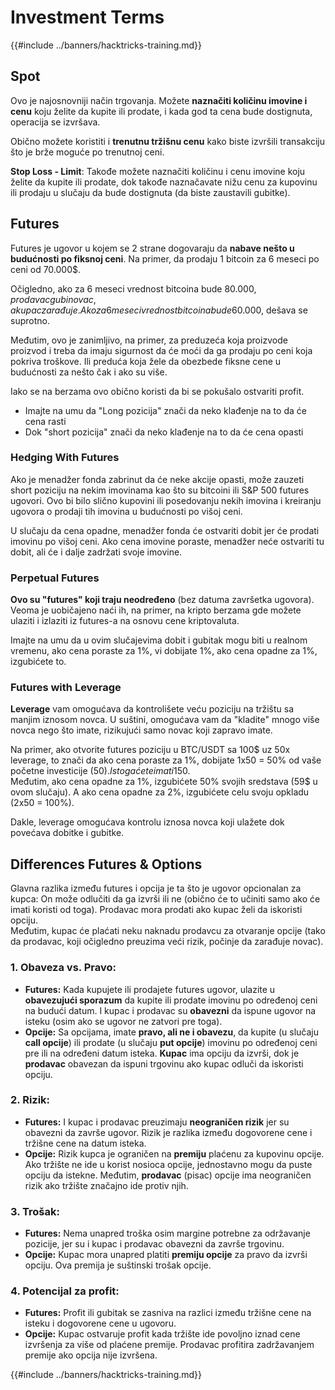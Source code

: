 # Investment Terms

{{#include ../banners/hacktricks-training.md}}

## Spot

Ovo je najosnovniji način trgovanja. Možete **naznačiti količinu imovine i cenu** koju želite da kupite ili prodate, i kada god ta cena bude dostignuta, operacija se izvršava.

Obično možete koristiti i **trenutnu tržišnu cenu** kako biste izvršili transakciju što je brže moguće po trenutnoj ceni.

**Stop Loss - Limit**: Takođe možete naznačiti količinu i cenu imovine koju želite da kupite ili prodate, dok takođe naznačavate nižu cenu za kupovinu ili prodaju u slučaju da bude dostignuta (da biste zaustavili gubitke).

## Futures

Futures je ugovor u kojem se 2 strane dogovaraju da **nabave nešto u budućnosti po fiksnoj ceni**. Na primer, da prodaju 1 bitcoin za 6 meseci po ceni od 70.000$.

Očigledno, ako za 6 meseci vrednost bitcoina bude 80.000$, prodavac gubi novac, a kupac zarađuje. Ako za 6 meseci vrednost bitcoina bude 60.000$, dešava se suprotno.

Međutim, ovo je zanimljivo, na primer, za preduzeća koja proizvode proizvod i treba da imaju sigurnost da će moći da ga prodaju po ceni koja pokriva troškove. Ili preduća koja žele da obezbede fiksne cene u budućnosti za nešto čak i ako su više.

Iako se na berzama ovo obično koristi da bi se pokušalo ostvariti profit.

* Imajte na umu da "Long pozicija" znači da neko klađenje na to da će cena rasti
* Dok "short pozicija" znači da neko klađenje na to da će cena opasti

### Hedging With Futures <a href="#mntl-sc-block_7-0" id="mntl-sc-block_7-0"></a>

Ako je menadžer fonda zabrinut da će neke akcije opasti, može zauzeti short poziciju na nekim imovinama kao što su bitcoini ili S&P 500 futures ugovori. Ovo bi bilo slično kupovini ili posedovanju nekih imovina i kreiranju ugovora o prodaji tih imovina u budućnosti po višoj ceni.

U slučaju da cena opadne, menadžer fonda će ostvariti dobit jer će prodati imovinu po višoj ceni. Ako cena imovine poraste, menadžer neće ostvariti tu dobit, ali će i dalje zadržati svoje imovine.

### Perpetual Futures

**Ovo su "futures" koji traju neodređeno** (bez datuma završetka ugovora). Veoma je uobičajeno naći ih, na primer, na kripto berzama gde možete ulaziti i izlaziti iz futures-a na osnovu cene kriptovaluta.

Imajte na umu da u ovim slučajevima dobit i gubitak mogu biti u realnom vremenu, ako cena poraste za 1%, vi dobijate 1%, ako cena opadne za 1%, izgubićete to.

### Futures with Leverage

**Leverage** vam omogućava da kontrolišete veću poziciju na tržištu sa manjim iznosom novca. U suštini, omogućava vam da "kladite" mnogo više novca nego što imate, rizikujući samo novac koji zapravo imate.

Na primer, ako otvorite futures poziciju u BTC/USDT sa 100$ uz 50x leverage, to znači da ako cena poraste za 1%, dobijate 1x50 = 50% od vaše početne investicije (50$). I stoga ćete imati 150$.\
Međutim, ako cena opadne za 1%, izgubićete 50% svojih sredstava (59$ u ovom slučaju). A ako cena opadne za 2%, izgubićete celu svoju opkladu (2x50 = 100%).

Dakle, leverage omogućava kontrolu iznosa novca koji ulažete dok povećava dobitke i gubitke.

## Differences Futures & Options

Glavna razlika između futures i opcija je ta što je ugovor opcionalan za kupca: On može odlučiti da ga izvrši ili ne (obično će to učiniti samo ako će imati koristi od toga). Prodavac mora prodati ako kupac želi da iskoristi opciju.\
Međutim, kupac će plaćati neku naknadu prodavcu za otvaranje opcije (tako da prodavac, koji očigledno preuzima veći rizik, počinje da zarađuje novac).

### 1. **Obaveza vs. Pravo:**

* **Futures:** Kada kupujete ili prodajete futures ugovor, ulazite u **obavezujući sporazum** da kupite ili prodate imovinu po određenoj ceni na budući datum. I kupac i prodavac su **obavezni** da ispune ugovor na isteku (osim ako se ugovor ne zatvori pre toga).
* **Opcije:** Sa opcijama, imate **pravo, ali ne i obavezu**, da kupite (u slučaju **call opcije**) ili prodate (u slučaju **put opcije**) imovinu po određenoj ceni pre ili na određeni datum isteka. **Kupac** ima opciju da izvrši, dok je **prodavac** obavezan da ispuni trgovinu ako kupac odluči da iskoristi opciju.

### 2. **Rizik:**

* **Futures:** I kupac i prodavac preuzimaju **neograničen rizik** jer su obavezni da završe ugovor. Rizik je razlika između dogovorene cene i tržišne cene na datum isteka.
* **Opcije:** Rizik kupca je ograničen na **premiju** plaćenu za kupovinu opcije. Ako tržište ne ide u korist nosioca opcije, jednostavno mogu da puste opciju da istekne. Međutim, **prodavac** (pisac) opcije ima neograničen rizik ako tržište značajno ide protiv njih.

### 3. **Trošak:**

* **Futures:** Nema unapred troška osim margine potrebne za održavanje pozicije, jer su i kupac i prodavac obavezni da završe trgovinu.
* **Opcije:** Kupac mora unapred platiti **premiju opcije** za pravo da izvrši opciju. Ova premija je suštinski trošak opcije.

### 4. **Potencijal za profit:**

* **Futures:** Profit ili gubitak se zasniva na razlici između tržišne cene na isteku i dogovorene cene u ugovoru.
* **Opcije:** Kupac ostvaruje profit kada tržište ide povoljno iznad cene izvršenja za više od plaćene premije. Prodavac profitira zadržavanjem premije ako opcija nije izvršena.

{{#include ../banners/hacktricks-training.md}}
